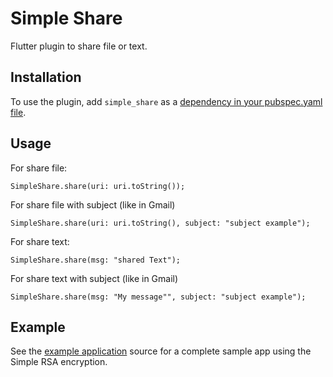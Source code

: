 # Simple Share

Flutter plugin to share file or text.

## Installation

To use the plugin, add `simple_share` as a
[dependency in your pubspec.yaml file](https://flutter.io/platform-plugins/).

## Usage

For share file: 

```SimpleShare.share(uri: uri.toString());```

For share file with subject (like in Gmail)

```SimpleShare.share(uri: uri.toString(), subject: "subject example");```

For share text: 

```SimpleShare.share(msg: "shared Text");```

For share text with subject (like in Gmail)

```SimpleShare.share(msg: "My message"", subject: "subject example");```


## Example

See the [example application](https://github.com/giandifra/simple_share/tree/master/example) source
for a complete sample app using the Simple RSA encryption.